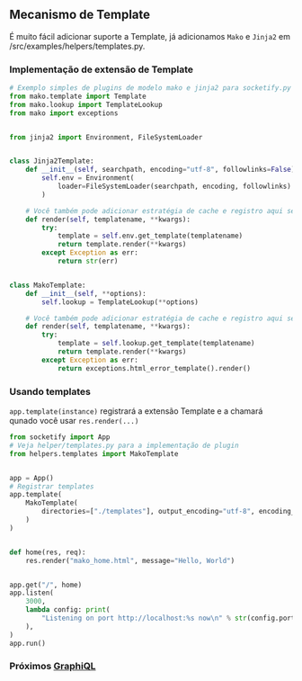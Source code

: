 ## Mecanismo de Template
É muito fácil adicionar suporte a Template, já adicionamos `Mako` e `Jinja2` em /src/examples/helpers/templates.py.

### Implementação de extensão de Template
```python
# Exemplo simples de plugins de modelo mako e jinja2 para socketify.py
from mako.template import Template
from mako.lookup import TemplateLookup
from mako import exceptions


from jinja2 import Environment, FileSystemLoader


class Jinja2Template:
    def __init__(self, searchpath, encoding="utf-8", followlinks=False):
        self.env = Environment(
            loader=FileSystemLoader(searchpath, encoding, followlinks)
        )

    # Você também pode adicionar estratégia de cache e registro aqui se quiser :]
    def render(self, templatename, **kwargs):
        try:
            template = self.env.get_template(templatename)
            return template.render(**kwargs)
        except Exception as err:
            return str(err)


class MakoTemplate:
    def __init__(self, **options):
        self.lookup = TemplateLookup(**options)

    # Você também pode adicionar estratégia de cache e registro aqui se quiser ;]
    def render(self, templatename, **kwargs):
        try:
            template = self.lookup.get_template(templatename)
            return template.render(**kwargs)
        except Exception as err:
            return exceptions.html_error_template().render()
```

### Usando templates
`app.template(instance)` registrará a extensão Template e a chamará qunado você usar `res.render(...)`

```python
from socketify import App
# Veja helper/templates.py para a implementação de plugin
from helpers.templates import MakoTemplate


app = App()
# Registrar templates
app.template(
    MakoTemplate(
        directories=["./templates"], output_encoding="utf-8", encoding_errors="replace"
    )
)


def home(res, req):
    res.render("mako_home.html", message="Hello, World")


app.get("/", home)
app.listen(
    3000,
    lambda config: print(
        "Listening on port http://localhost:%s now\n" % str(config.port)
    ),
)
app.run()

```

### Próximos [GraphiQL](graphiql.md)